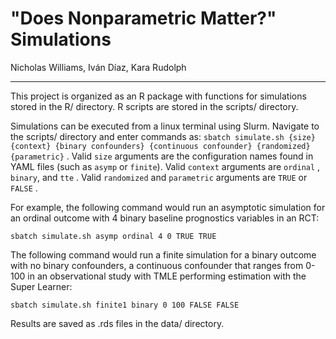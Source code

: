 # "Does Nonparametric Matter?" Simulations

Nicholas Williams, Iván Díaz, Kara Rudolph

------------------------------------------------------------------------

This project is organized as an R package with functions for simulations stored in the R/ directory. R scripts are stored in the scripts/ directory.

Simulations can be executed from a linux terminal using Slurm. Navigate to the scripts/ directory and enter commands as: `sbatch simulate.sh {size} {context} {binary confounders} {continuous confounder} {randomized} {parametric}` . Valid `size` arguments are the configuration names found in YAML files (such as `asymp` or `finite`). Valid `context` arguments are `ordinal` , `binary`, and `tte` . Valid `randomized` and `parametric` arguments are `TRUE` or `FALSE` .

For example, the following command would run an asymptotic simulation for an ordinal outcome with 4 binary baseline prognostics variables in an RCT:

    sbatch simulate.sh asymp ordinal 4 0 TRUE TRUE

The following command would run a finite simulation for a binary outcome with no binary confounders, a continuous confounder that ranges from 0-100 in an observational study with TMLE performing estimation with the Super Learner:

    sbatch simulate.sh finite1 binary 0 100 FALSE FALSE

Results are saved as .rds files in the data/ directory.
